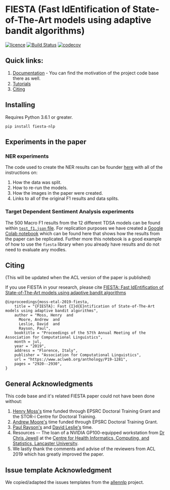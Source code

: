 # FIESTA (Fast IdEntification of State-of-The-Art models using adaptive bandit algorithms)
[![licence](https://img.shields.io/hexpm/l/plug.svg)](https://opensource.org/licenses/Apache-2.0) [![Build Status](https://travis-ci.org/apmoore1/fiesta.svg?branch=master)](https://travis-ci.org/apmoore1/fiesta) [![codecov](https://codecov.io/gh/apmoore1/fiesta/branch/master/graph/badge.svg)](https://codecov.io/gh/apmoore1/fiesta)

## Quick links:
1. [Documentation](https://apmoore1.github.io/fiesta/) - You can find the motivation of the project code base there as well.
2. [Tutorials](https://apmoore1.github.io/fiesta/#tutorials)
3. [Citing](#citing)

## Installing
Requires Python 3.6.1 or greater.

`pip install fiesta-nlp`

## Experiments in the paper
### NER experiments
The code used to create the NER results can be founder [here](https://github.com/apmoore1/NER) with all of the instructions on:
1. How the data was split.
2. How to re-run the models.
3. How the images in the paper were created.
4. Links to all of the original F1 results and data splits.

### Target Dependent Sentiment Analysis experiments
The 500 Macro F1 results from the 12 different TDSA models can be found within [`test_f1.json` file](./results/TDSA/test_f1.json). For replication purposes we have created a [Google Colab notebook](https://github.com/apmoore1/fiesta/blob/master/notebooks/Advantages_of_Model_Selection.ipynb) which can be found here that shows how the results from the paper can be replicated. Further more this notebook is a good example of how to use the `fiesta` library when you already have results and do not need to evaluate any modles.

## Citing
(This will be updated when the ACL version of the paper is published)

If you use FIESTA in your research, please cite [FIESTA: Fast IdEntification of State-of-The-Art models using adaptive bandit algorithms](https://arxiv.org/pdf/1906.12230.pdf)
```
@inproceedings{moss-etal-2019-fiesta,
    title = "{FIESTA}: Fast {I}d{E}ntification of State-of-The-Art models using adaptive bandit algorithms",
    author = "Moss, Henry  and
      Moore, Andrew  and
      Leslie, David  and
      Rayson, Paul",
    booktitle = "Proceedings of the 57th Annual Meeting of the Association for Computational Linguistics",
    month = jul,
    year = "2019",
    address = "Florence, Italy",
    publisher = "Association for Computational Linguistics",
    url = "https://www.aclweb.org/anthology/P19-1281",
    pages = "2920--2930",
}
```

## General Acknowledgments
This code base and it's related FIESTA paper could not have been done without:
1. [Henry Moss's](https://www.lancaster.ac.uk/maths/people/henry-moss) time funded through EPSRC Doctoral Training Grant and the STOR-i Centre for Doctoral Training.
2. [Andrew Moore's](https://apmoore1.github.io/) time funded through EPSRC Doctoral Training Grant.
3. [Paul Rayson's](https://www.lancaster.ac.uk/staff/rayson/) and [David Leslie's](https://www.lancaster.ac.uk/people-profiles/david-leslie) time.
4. Resources -- The loan of a NVIDIA GP100-equipped workstation from [Dr Chris Jewell](https://chicas.lancaster-university.uk/people/jewell.html) at the [Centre for Health Informatics, Computing, and Statistics, Lancaster University](https://chicas.lancaster-university.uk/).
5. We lastly thank the comments and advise of the reviewers from ACL 2019 which has greatly improved the paper.

## Issue template Acknowledgment
We copied/adapted the issues templates from the [allennlp](https://github.com/allenai/allennlp) project.
